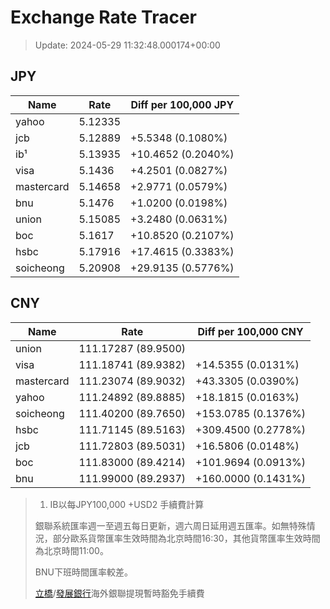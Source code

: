 # Exchange Rate Tracer

> Update: 2024-05-29 11:32:48.000174+00:00

## JPY

| Name       |    Rate | Diff per 100,000 JPY   |
|------------|---------|------------------------|
| yahoo      | 5.12335 |                        |
| jcb        | 5.12889 | +5.5348 (0.1080%)      |
| ib¹        | 5.13935 | +10.4652 (0.2040%)     |
| visa       | 5.1436  | +4.2501 (0.0827%)      |
| mastercard | 5.14658 | +2.9771 (0.0579%)      |
| bnu        | 5.1476  | +1.0200 (0.0198%)      |
| union      | 5.15085 | +3.2480 (0.0631%)      |
| boc        | 5.1617  | +10.8520 (0.2107%)     |
| hsbc       | 5.17916 | +17.4615 (0.3383%)     |
| soicheong  | 5.20908 | +29.9135 (0.5776%)     |

## CNY

| Name       | Rate                | Diff per 100,000 CNY   |
|------------|---------------------|------------------------|
| union      | 111.17287	(89.9500) |                        |
| visa       | 111.18741	(89.9382) | +14.5355 (0.0131%)     |
| mastercard | 111.23074	(89.9032) | +43.3305 (0.0390%)     |
| yahoo      | 111.24892	(89.8885) | +18.1815 (0.0163%)     |
| soicheong  | 111.40200	(89.7650) | +153.0785 (0.1376%)    |
| hsbc       | 111.71145	(89.5163) | +309.4500 (0.2778%)    |
| jcb        | 111.72803	(89.5031) | +16.5806 (0.0148%)     |
| boc        | 111.83000	(89.4214) | +101.9694 (0.0913%)    |
| bnu        | 111.99000	(89.2937) | +160.0000 (0.1431%)    |


> 1. IB以每JPY100,000 +USD2 手續費計算
>
> 銀聯系統匯率週一至週五每日更新，週六周日延用週五匯率。如無特殊情況，部分歐系貨幣匯率生效時間為北京時間16:30，其他貨幣匯率生效時間為北京時間11:00。
>
> BNU下班時間匯率較差。
>
> [立橋](https://www.wlbank.com.mo/uploads/ueditor/file/20181211/1544536513900230.pdf)/[發展銀行](https://www.mdb.com.mo/Service_Charges_20230728.pdf)海外銀聯提現暫時豁免手續費

